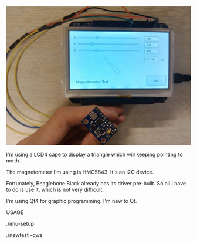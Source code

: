 ![image](https://github.com/wytalfred/Beaglebone-magnetometer-Qt-display/raw/master/mag01.jpg)

I'm using a LCD4 cape to display a triangle which will keeping pointing to north.

The magnetometer I'm using is HMC5843. It's an I2C device.

Fortunately, Beaglebone Black already has its driver pre-built. So all I have to do is use it, which is not very difficult.

I'm using Qt4 for graphic programming. I'm new to Qt.


USAGE


./imu-setup

./newtest -qws
